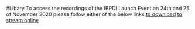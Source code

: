 #Libary
To access the recordings of the IBPDI Launch Event on 24th and 25 of November 2020 please follow either of the below links
[to download](https://drive.google.com/drive/folders/1ZPZvuyzOBBd3veI_2nw6ZyhWBRIE5QGF?usp=sharing)
[to stream online](https://www.youtube.com/channel/UC4KyJR_1bH8vezhO9hcDRFw/videos)
